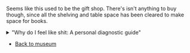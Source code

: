 ---
---

Seems like this used to be the gift shop.
There's isn't anything to buy though, since all the shelving and table space has been cleared to make space for books.

<details markdown=1><summary>"Why do I feel like shit: A personal diagnostic guide"</summary>
# 1. Identity

You're trans, so forcing yourself to not be a woman will hurt.
Unfortunately, ✨society✨ means that will happen a bunch.

This'll broadly feel like depersonalisation -- you'll feel like you're conceptually falling apart.

The solution is to simply actually be a woman for a bit.
The easiest way to achieve this is usually just clothes.
Go look pretty!

# 2. Sleep

You're really sensitive to the time you wake up, though duration still matters.
If you wake up late, you'll feel generally shit even if you slept enough.
Which mean that if it's like 3am, you've already fucked up since you'll either wake up late or not sleep enough.

Waking up late makes you feel dazed.
You won't be able to think well, you'll also have a bit of derealisation.

(TODO what does not sleeping enough feel like)

There's not really a solution other than to wait till night and try again.
**Do not, under any circumstances, drink coffee**.

# 3. Blood Sugar

You need a surprisingly high amount of energy per day.
The target is like 10'000 kJ, which is 2400 Cal.
So if you doing a lot of brain work, or don't have a regular meal schedule, you're gonna be at risk of hypoglycemia.

Hypoglycemia looks a lot like regular exhaustion and can happen pretty quickly, so eating a bit of carb is always something to try.
There are a few telltale signs for it though (from [Hypoglycemia](https://en.wikipedia.org/wiki/Hypoglycemia)):

- Easily getting overstimulated, such as by people talking (and wanting sensory deprivation)
- Anxiety, unusual behaviour, and confusion
- Blurred vision
- Trouble talking

# 4. Burnout

This is constant in your life at this point, so try your best.
Reduce workload if possible.

# Conclusion

I hope you remember this and look at it when you do feel shit!

</details>

- [Back to museum](#museum)
